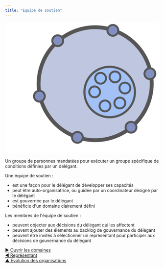 ```yaml
---
title: "Équipe de soutien"
---
```



![right,fit](img/structural-patterns/helping-team.png)

Un groupe de personnes mandatées pour exécuter un groupe spécifique de conditions définies par un délégant.

Une équipe de soutien :

- est une façon pour le délégant de développer ses capacités
- peut être auto-organisatrice, ou guidée par un coordinateur désigné par le délégant
- est gouvernée par le délégant
- bénéficie d'un domaine clairement défini

Les membres de l'équipe de soutien :

- peuvent objecter aux décisions du délégant qui les affectent
- peuvent ajouter des éléments au backlog de gouvernance du délégant
- peuvent être invités à sélectionner un représentant pour participer aux décisions de gouvernance du délégant

[&#9654; Ouvrir les domaines](open-domain.html)<br/>[&#9664; Représentant](representative.html)<br/>[&#9650; Évolution des organisations](building-organizations.html)


